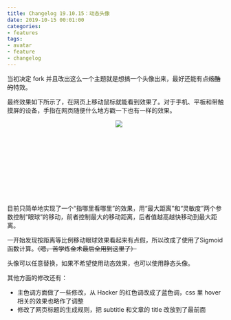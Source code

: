 ```yaml
---
title: Changelog 19.10.15：动态头像
date: 2019-10-15 00:01:00
categories:
- features
tags:
- avatar
- feature
- changelog
---
```


当初决定 fork 并且改出这么一个主题就是想搞一个头像出来，最好还能有点~~炫酷的~~特效。

最终效果如下所示了，在网页上移动鼠标就能看到效果了。对于手机、平板和带触摸屏的设备，手指在网页随便什么地方戳一下也有一样的效果。

<div style="position:relative;text-align:center;width:100%;height:180px;">
  <div style="position:relative;display:inline-block;height:180px;width:320px;">
    <img style="position:absolute;top:0;left=0" src="http://kuwii.xyz/AvataredHacker/images/avatar_body.png" />
    <img id="changelog-avatar-demo-eyeball" style="position:absolute;top:0;left=0" src="http://kuwii.xyz/AvataredHacker/images/avatar_eyeball.png" />
  </div>
</div>
<script>
  var avatarSettings2 = {
      maxDistance: 25,
      sensitivity: 0.008,
  };
  var avatarState2 = {};
  var moveEyeBall2 = function(e) {
      var mPos = e || window.event;
      var mPosX = mPos.pageX, mPosY = mPos.pageY;      
      var subX = avatarState2.wCenterX - mPosX, subY = avatarState2.wCenterY - mPosY;
      var distance = Math.sqrt(subX*subX + subY*subY);
      var sigmoid = (1 / (1 + Math.exp(0 - distance * avatarSettings2.sensitivity)) - 0.5) * 2;
      var newPosX = avatarState2.wClientX - sigmoid * avatarSettings2.maxDistance * subX / distance;
      var newPosY = avatarState2.wClientY - sigmoid * avatarSettings2.maxDistance * subY / distance;
      avatarState2.avatar.style.left = newPosX - avatarState2.wParentX + 'px';
      avatarState2.avatar.style.top = newPosY - avatarState2.wParentY + 'px';
  };
  var moveEyeBallMobile2 = function(e) {
    var touch = e.touches[0];
    var mPos = {
      pageX: touch.pageX,
      pageY: touch.pageY
    };
    moveEyeBall2(mPos);
  }
  new function() {
    var avatar = document.getElementById('changelog-avatar-demo-eyeball');
    var wClientX = avatar.offsetLeft, wClientY = avatar.offsetTop;
    var cur = avatar.offsetParent;
    while (cur !== null){
      wClientX += cur.offsetLeft;
      wClientY += cur.offsetTop;
      cur = cur.offsetParent;
    }
    var wParentX = wClientX - avatar.offsetLeft, wParentY = wClientY - avatar.offsetTop;
    var wCenterX = wClientX + avatar.offsetWidth / 2, wCenterY = wClientY + avatar.offsetHeight / 2;
    avatarState2 = {
      avatar: avatar,
      wClientX: wClientX,
      wClientY: wClientY,
      wParentX: wParentX,
      wParentY: wParentY,
      wCenterX: wCenterX,
      wCenterY: wCenterY
    };
    document.addEventListener("mousemove", moveEyeBall2);
    document.addEventListener("touchstart", moveEyeBallMobile2);
    document.addEventListener("touchmove", moveEyeBallMobile2);
  }();
</script>

目前只简单地实现了一个“指哪里看哪里”的效果，用“最大距离”和“灵敏度”两个参数控制“眼球”的移动，前者控制最大的移动距离，后者值越高越快移动到最大距离。

一开始发现按距离等比例移动眼球效果看起来有点假，所以改成了使用了Sigmoid函数计算。~~（嗯，苦学炼金术最后全用到这里了）~~

头像可以任意替换，如果不希望使用动态效果，也可以使用静态头像。

其他方面的修改还有：

* 主色调方面做了一些修改，从 Hacker 的红色调改成了蓝色调，css 里 hover 相关的效果也略作了调整
* 修改了网页标题的生成规则，把 subtitle 和文章的 title 改放到了最前面